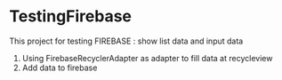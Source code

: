 # TestingFirebase
This project for testing FIREBASE : show list data and input data

1. Using FirebaseRecyclerAdapter as adapter to fill data at recycleview 
2. Add data to firebase
